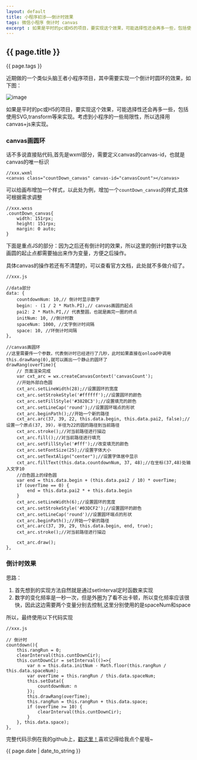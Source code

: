 ```yaml
---
layout: default
title: 小程序初涉——倒计时效果
tags: 微信小程序 倒计时 canvas
excerpt : 如果是平时的pc或H5的项目，要实现这个效果，可能选择性还会再多一些，包括使用SVG,transform等来实现。考虑到小程序的一些局限性，所以选择用canvas+js来实现。
---
```


<h2>{{ page.title }}</h2>
<p>{{ page.tags }}</p>

近期做的一个类似头脑王者小程序项目，其中需要实现一个倒计时圆环的效果，如下图：

![image](https://seven777777.github.io/myblog/images/post/xcx.gif)

如果是平时的pc或H5的项目，要实现这个效果，可能选择性还会再多一些，包括使用SVG,transform等来实现。考虑到小程序的一些局限性，所以选择用canvas+js来实现。

### canvas画圆环
话不多说直接贴代码,首先是wxml部分，需要定义canvas的canvas-id，也就是canvas的唯一标识
```
//xxx.wxml
<canvas class="countDown_canvas" canvas-id="canvasCount"></canvas>
```
可以给画布增加一个样式，以此处为例，增加一个`countDown_canvas`的样式,具体可根据需求调整
```
//xxx.wxss
.countDown_canvas{
    width: 151rpx;
    height: 151rpx;
    margin: 0 auto;
}
```
下面是重点JS的部分：因为之后还有倒计时的效果，所以这里的倒计时数字以及画圆的起止点都需要抽出来作为变量，方便之后操作。

具体canvas的操作若还有不清楚的，可以查看官方文档，此处就不多做介绍了。
```
//xxx.js

//data部分
data: {
    countdownNum: 10,// 倒计时显示数字
    begin: - (1 / 2 * Math.PI),// canvas画圆的起点
    pai2: 2 * Math.PI,// 代表整圆，也就是画完一圈的终点
    initNum: 10, //倒计时数
    spaceNum: 1000, //文字倒计时间隔
    space: 10, //环倒计时间隔
},

//canvas画圆环
//这里需要传一个参数，代表倒计时已经进行了几秒，此时如果直接在onload中调用this.drawRang(0),就可以画出一个静止的圆环了
drawRang(overTime){
    // 页面渲染完成
    var cxt_arc = wx.createCanvasContext('canvasCount');
    //开始外部白色圆
    cxt_arc.setLineWidth(28);//设置圆环的宽度
    cxt_arc.setStrokeStyle('#ffffff');//设置圆环的颜色
    cxt_arc.setFillStyle('#382BC3');//设置填充的颜色
    cxt_arc.setLineCap('round');//设置圆环端点的形状
    cxt_arc.beginPath();//开始一个新的路径
    cxt_arc.arc(37, 39, 22, this.data.begin, this.data.pai2, false);//设置一个原点(37, 39)，半径为22的圆的路径到当前路径
    cxt_arc.stroke();//对当前路径进行描边
    cxt_arc.fill();//对当前路径进行填充
    cxt_arc.setFillStyle('#fff');//改变填充的颜色
    cxt_arc.setFontSize(25);//设置字体大小
    cxt_arc.setTextAlign("center");//设置字体居中显示
    cxt_arc.fillText(this.data.countdownNum, 37, 48);//在坐标(37,48)处输入文字10
    //白色圆上的绿色圆
    var end = this.data.begin + (this.data.pai2 / 10) * overTime;
    if (overTime == 0) {
        end = this.data.pai2 * + this.data.begin
    }
    cxt_arc.setLineWidth(6);//设置圆环的宽度
    cxt_arc.setStrokeStyle('#03DCF2');//设置圆环的颜色
    cxt_arc.setLineCap('round')//设置圆环端点的形状
    cxt_arc.beginPath();//开始一个新的路径
    cxt_arc.arc(37, 39, 29, this.data.begin, end, true);
    cxt_arc.stroke();//对当前路径进行描边
    
    cxt_arc.draw();
},
```
### 倒计时效果
思路：
1. 首先想到的实现方法自然就是通过setInterval定时函数来实现
2. 数字的变化频率是一秒一次，但是外圈为了看不出卡顿，所以变化频率应该很快，因此这边需要两个变量分别去控制,这里分别使用的是spaceNum和space

所以，最终使用以下代码实现
```
//xxx.js

// 倒计时
countdown(){
    this.rangRun = 0;
    clearInterval(this.cuntDownCir);
    this.cuntDownCir = setInterval(()=>{
        var n = this.data.initNum - Math.floor(this.rangRun / this.data.spaceNum);
        var overTime = this.rangRun / this.data.spaceNum;
        this.setData({
            countdownNum: n
        });
        this.drawRang(overTime);
        this.rangRun = this.rangRun + this.data.space;
        if (overTime >= 10) {
            clearInterval(this.cuntDownCir);
        }
    }, this.data.space);
},
```
完整代码示例在我的github上，[戳这里！](https://github.com/seven777777/wechatapp-demo/tree/master/pages/canvas)喜欢记得给我点个星哦~

<p>{{ page.date | date_to_string }}</p>
